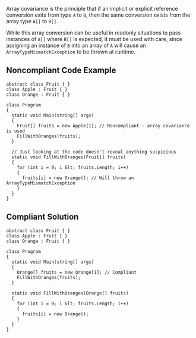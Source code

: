 
Array covariance is the principle that if an implicit or explicit reference conversion exits from type `A` to `B`, then the same conversion exists from the array type `A[]` to `B[]`.

While this array conversion can be useful in readonly situations to pass instances of `A[]` where `B[]` is expected, it must be used with care, since assigning an instance of `B` into an array of `A` will cause an `ArrayTypeMismatchException` to be thrown at runtime.

## Noncompliant Code Example


    abstract class Fruit { }
    class Apple : Fruit { }
    class Orange : Fruit { }
    
    class Program
    {
      static void Main(string[] args)
      {
        Fruit[] fruits = new Apple[1]; // Noncompliant - array covariance is used
        FillWithOranges(fruits);
      }
    
      // Just looking at the code doesn't reveal anything suspicious
      static void FillWithOranges(Fruit[] fruits)
      {
        for (int i = 0; i &lt; fruits.Length; i++)
        {
          fruits[i] = new Orange(); // Will throw an ArrayTypeMismatchException
        }
      }
    }


## Compliant Solution


    abstract class Fruit { }
    class Apple : Fruit { }
    class Orange : Fruit { }
    
    class Program
    {
      static void Main(string[] args)
      {
        Orange[] fruits = new Orange[1]; // Compliant
        FillWithOranges(fruits);
      }
    
      static void FillWithOranges(Orange[] fruits)
      {
        for (int i = 0; i &lt; fruits.Length; i++)
        {
          fruits[i] = new Orange();
        }
      }
    }

